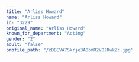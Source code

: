 ```yaml
---
title: "Arliss Howard"
name: "Arliss Howard"
id: "3229"
original_name: "Arliss Howard"
known_for_department: "Acting"
gender: "2"
adult: "false"
profile_path: "/zDBEVA7Skrje3A8bmR2VOJRwkZc.jpg"
---
```


